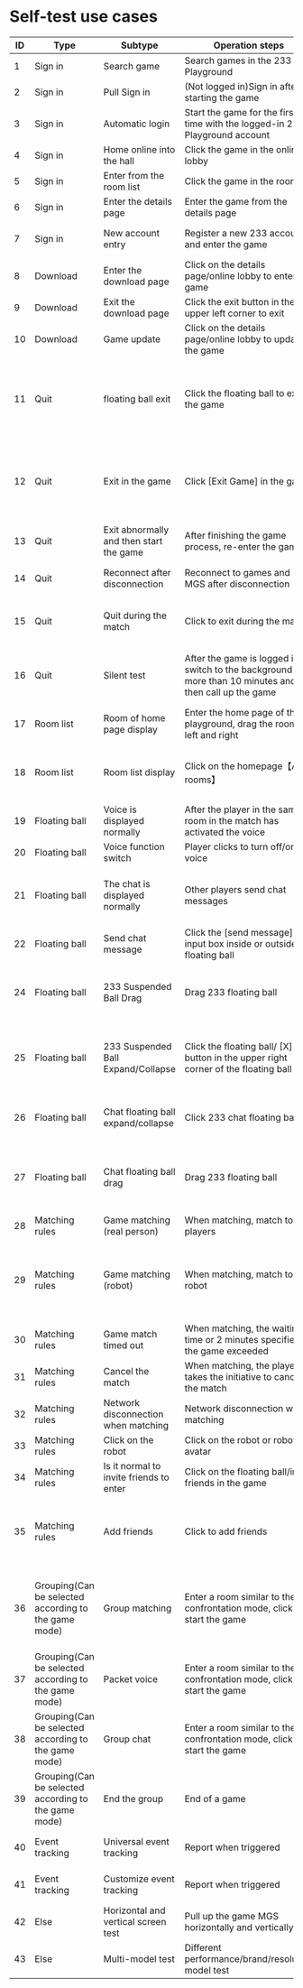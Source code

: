 # Self-test use cases

| ID   | Type                                                 | Subtype                                 | Operation steps                                              | Anticipation                                                 |
| ---- | ---------------------------------------------------- | --------------------------------------- | ------------------------------------------------------------ | ------------------------------------------------------------ |
| 1    | Sign in                                              | Search game                             | Search games in the 233 Playground                           | Search and download the game normally                        |
| 2    | Sign in                                              | Pull Sign in                            | (Not logged in)Sign in after starting the game               | Get on the logic of signing in account                       |
| 3    | Sign in                                              | Automatic login                         | Start the game for the first time with the logged-in 233 Playground account | Automatic login                                              |
| 4    | Sign in                                              | Home online into the hall               | Click the game in the online lobby                           | Start the designated game normally                           |
| 5    | Sign in                                              | Enter from the room list                | Click the game in the room list                              | Start the designated game normally                           |
| 6    | Sign in                                              | Enter the details page                  | Enter the game from the details page                         | Normally enter                                               |
| 7    | Sign in                                              | New account entry                       | Register a new 233 account and enter the game                | Normally enter,and both the game and MGS are normal          |
| 8    | Download                                             | Enter the download page                 | Click on the details page/online lobby to enter the game     | Enter the download page and display the download progress    |
| 9    | Download                                             | Exit the download page                  | Click the exit button in the upper left corner to exit       | The game is still downloading                                |
| 10   | Download                                             | Game update                             | Click on the details page/online lobby to update the game    | Enter the download page and display the download progress    |
| 11   | Quit                                                 | floating ball exit                      | Click the floating ball to exit the game                     | When you exit the game, you also exit the room (in-game room, voice room), and return to the page before entering the game |
| 12   | Quit                                                 | Exit in the game                        | Click [Exit Game] in the game                                | When you exit the game, you also exit the room (in-game room, voice room), and return to the page before entering the game |
| 13   | Quit                                                 | Exit abnormally and then start the game | After finishing the game process, re-enter the game          | No abnormalities in the game room and MGS room               |
| 14   | Quit                                                 | Reconnect after disconnection           | Reconnect to games and MGS after disconnection               | MGS and the game are normal after reconnecting               |
| 15   | Quit                                                 | Quit during the match                   | Click to exit during the match                               | A prompt pops up, confirm/cancel, click on any option to have correct feedback |
| 16   | Quit                                                 | Silent test                             | After the game is logged in, switch to the background for more than 10 minutes and then call up the game | Shows that it has been disconnected and needs to reconnect to the network/login to the game |
| 17   | Room list                                            | Room of home page display               | Enter the home page of the playground, drag the room list left and right | The information displayed by the game is correct             |
| 18   | Room list                                            | Room list display                       | Click on the homepage【All rooms】                           | Enter the room list, the information displayed in the game is correct and consistent with the home page display |
| 19   | Floating ball                                        | Voice is displayed normally             | After the player in the same room in the match has activated the voice | Normal mutual voice communication without delay              |
| 20   | Floating ball                                        | Voice function switch                   | Player clicks to turn off/on the voice                       | Voice function is normally turned on/off                     |
| 21   | Floating ball                                        | The chat is displayed normally          | Other players send chat messages                             | Normally displayed in the chat room inside the floating ball/outside the floating ball |
| 22   | Floating ball                                        | Send chat message                       | Click the [send message] input box inside or outside the floating ball | Call out the virtual keyboard to type/send messages normally |
| 24   | Floating ball                                        | 233 Suspended Ball Drag                 | Drag 233 floating ball                                       | The floating ball can be dragged up and down to expand the floating layer and send messages normally |
| 25   | Floating ball                                        | 233 Suspended Ball Expand/Collapse      | Click the floating ball/ [X] button in the upper right corner of the floating ball | Normally expand/retract the floating ball interface, no problems such as stuck game, transparent point, etc. |
| 26   | Floating ball                                        | Chat floating ball expand/collapse      | Click 233 chat floating ball                                 | Normally expand/collapse the chat floating ball interface    |
| 27   | Floating ball                                        | Chat floating ball drag                 | Drag 233 floating ball                                       | The chat content changes position according to the position of the floating ball, and can send messages normally |
| 28   | Matching rules                                       | Game matching (real person)             | When matching, match to real players                         | Can match real players                                       |
| 29   | Matching rules                                       | Game matching (robot)                   | When matching, match to the robot                            | When the real player cannot be matched for a long time, the robot opponent will be matched, and the floating ball will not show the robot |
| 30   | Matching rules                                       | Game match timed out                    | When matching, the waiting time or 2 minutes specified in the game exceeded | Pop-up in-game prompt                                        |
| 31   | Matching rules                                       | Cancel the match                        | When matching, the player takes the initiative to cancel the match | Return to the previous interface                             |
| 32   | Matching rules                                       | Network disconnection when matching     | Network disconnection when matching                          | Return to the game landing page                              |
| 33   | Matching rules                                       | Click on the robot                      | Click on the robot or robot avatar                           | Correct prompt pops up or no feedback                        |
| 34   | Matching rules                                       | Is it normal to invite friends to enter | Click on the floating ball/invite friends in the game        | Successfully send invitation/pull up friends list            |
| 35   | Matching rules                                       | Add friends                             | Click to add friends                                         | Judge whether it is a friend relationship, give correct feedback, the robot will not show the option to add friend |
| 36   | Grouping(Can be selected according to the game mode) | Group matching                          | Enter a room similar to the confrontation mode, click to start the game | Normally assigned to any group, the user information and quantity are displayed normally, and are consistent with the floating ball display |
| 37   | Grouping(Can be selected according to the game mode) | Packet voice                            | Enter a room similar to the confrontation mode, click to start the game | The voice function is normally turned on/off, and can only be heard in the group |
| 38   | Grouping(Can be selected according to the game mode) | Group chat                              | Enter a room similar to the confrontation mode, click to start the game | Normally receive/send messages in the chat room, and only visible in the group |
| 39   | Grouping(Can be selected according to the game mode) | End the group                           | End of a game                                                | Exit the group room and return to the room before the start  |
| 40   | Event tracking                                       | Universal event tracking                | Report when triggered                                        | The trigger report is normal, no missed transmission/repetition |
| 41   | Event tracking                                       | Customize event tracking                | Report when triggered                                        | The trigger report is normal, no missed transmission/repetition |
| 42   | Else                                                 | Horizontal and vertical screen test     | Pull up the game MGS horizontally and vertically             | nothing unusual in MGS                                       |
| 43   | Else                                                 | Multi-model test                        | Different performance/brand/resolution model test            | nothing unusual in adaptation                                |